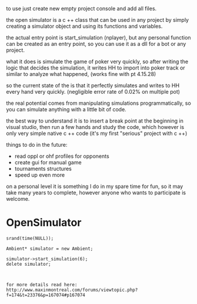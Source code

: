 to use just create new empty project console and add all files.

the open simulator is a c ++ class that can be used in any project by simply creating a simulator object and using its functions and variables.

the actual entry point is start_simulation (nplayer), but any personal function can be created as an entry point, so you can use it as a dll for a bot or any project.

what it does is simulate the game of poker very quickly, so after writing the logic that decides the simulation, it writes HH to import into poker track or similar to analyze what happened, (works fine with pt 4.15.28)

so the current state of the is that it perfectly simulates and writes to HH every hand very quickly. (negligible error rate of 0.02% on multiple pot)

the real potential comes from manipulating simulations programmatically, so you can simulate anything with a little bit of code.

the best way to understand it is to insert a break point at the beginning in visual studio, then run a few hands and study the code, which however is only very simple native c ++ code (it's my first "serious" project with c ++)

things to do in the future:
- read oppl or ohf profiles for opponents
- create gui for manual game
- tournaments structures
- speed up even more

on a personal level it is something I do in my spare time for fun, so it may take many years to complete, however anyone who wants to participate is welcome.

# OpenSimulator
	
	srand(time(NULL));

	Ambient* simulator = new Ambient;
  
	simulator->start_simulation(6);
	delete simulator;
	


	for more details read here:
	http://www.maxinmontreal.com/forums/viewtopic.php?f=174&t=23376&p=167074#p167074

